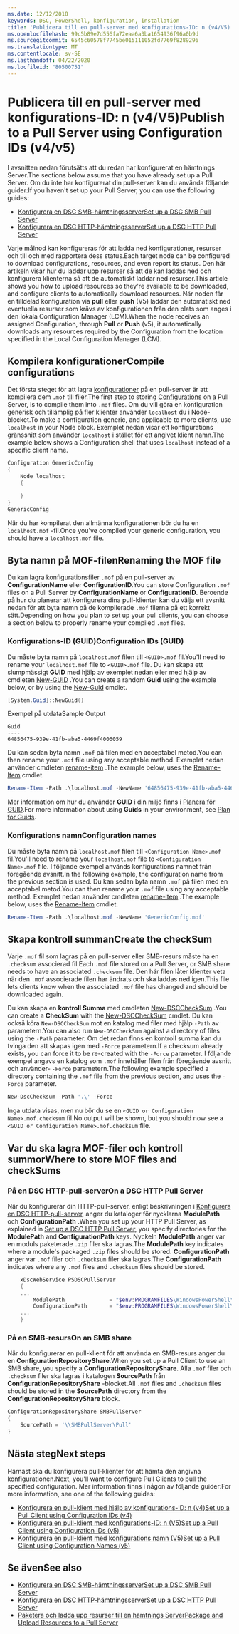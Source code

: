 ```yaml
---
ms.date: 12/12/2018
keywords: DSC, PowerShell, konfiguration, installation
title: 'Publicera till en pull-server med konfigurations-ID: n (v4/V5)'
ms.openlocfilehash: 99c5b89e7d556fa72eaa6a3ba1654936f96a0b9d
ms.sourcegitcommit: 6545c60578f7745be015111052fd7769f8289296
ms.translationtype: MT
ms.contentlocale: sv-SE
ms.lasthandoff: 04/22/2020
ms.locfileid: "80500751"
---
```

# <a name="publish-to-a-pull-server-using-configuration-ids-v4v5"></a><span data-ttu-id="f214e-103">Publicera till en pull-server med konfigurations-ID: n (v4/V5)</span><span class="sxs-lookup"><span data-stu-id="f214e-103">Publish to a Pull Server using Configuration IDs (v4/v5)</span></span>

<span data-ttu-id="f214e-104">I avsnitten nedan förutsätts att du redan har konfigurerat en hämtnings Server.</span><span class="sxs-lookup"><span data-stu-id="f214e-104">The sections below assume that you have already set up a Pull Server.</span></span> <span data-ttu-id="f214e-105">Om du inte har konfigurerat din pull-server kan du använda följande guider:</span><span class="sxs-lookup"><span data-stu-id="f214e-105">If you haven't set up your Pull Server, you can use the following guides:</span></span>

- [<span data-ttu-id="f214e-106">Konfigurera en DSC SMB-hämtningsserver</span><span class="sxs-lookup"><span data-stu-id="f214e-106">Set up a DSC SMB Pull Server</span></span>](pullServerSmb.md)
- [<span data-ttu-id="f214e-107">Konfigurera en DSC HTTP-hämtningsserver</span><span class="sxs-lookup"><span data-stu-id="f214e-107">Set up a DSC HTTP Pull Server</span></span>](pullServer.md)

<span data-ttu-id="f214e-108">Varje målnod kan konfigureras för att ladda ned konfigurationer, resurser och till och med rapportera dess status.</span><span class="sxs-lookup"><span data-stu-id="f214e-108">Each target node can be configured to download configurations, resources, and even report its status.</span></span> <span data-ttu-id="f214e-109">Den här artikeln visar hur du laddar upp resurser så att de kan laddas ned och konfigurera klienterna så att de automatiskt laddar ned resurser.</span><span class="sxs-lookup"><span data-stu-id="f214e-109">This article shows you how to upload resources so they're available to be downloaded, and configure clients to automatically download resources.</span></span> <span data-ttu-id="f214e-110">När noden får en tilldelad konfiguration via **pull** eller **push** (V5) laddar den automatiskt ned eventuella resurser som krävs av konfigurationen från den plats som anges i den lokala Configuration Manager (LCM).</span><span class="sxs-lookup"><span data-stu-id="f214e-110">When the node receives an assigned Configuration, through **Pull** or **Push** (v5), it automatically downloads any resources required by the Configuration from the location specified in the Local Configuration Manager (LCM).</span></span>

## <a name="compile-configurations"></a><span data-ttu-id="f214e-111">Kompilera konfigurationer</span><span class="sxs-lookup"><span data-stu-id="f214e-111">Compile configurations</span></span>

<span data-ttu-id="f214e-112">Det första steget för att lagra [konfigurationer](../configurations/configurations.md) på en pull-server är att kompilera dem `.mof` till filer.</span><span class="sxs-lookup"><span data-stu-id="f214e-112">The first step to storing [Configurations](../configurations/configurations.md) on a Pull Server, is to compile them into `.mof` files.</span></span> <span data-ttu-id="f214e-113">Om du vill göra en konfiguration generisk och tillämplig på fler klienter använder `localhost` du i Node-blocket.</span><span class="sxs-lookup"><span data-stu-id="f214e-113">To make a configuration generic, and applicable to more clients, use `localhost` in your Node block.</span></span> <span data-ttu-id="f214e-114">Exemplet nedan visar ett konfigurations gränssnitt som använder `localhost` i stället för ett angivet klient namn.</span><span class="sxs-lookup"><span data-stu-id="f214e-114">The example below shows a Configuration shell that uses `localhost` instead of a specific client name.</span></span>

```powershell
Configuration GenericConfig
{
    Node localhost
    {

    }
}
GenericConfig
```

<span data-ttu-id="f214e-115">När du har kompilerat den allmänna konfigurationen bör du ha en `localhost.mof` -fil.</span><span class="sxs-lookup"><span data-stu-id="f214e-115">Once you've compiled your generic configuration, you should have a `localhost.mof` file.</span></span>

## <a name="renaming-the-mof-file"></a><span data-ttu-id="f214e-116">Byta namn på MOF-filen</span><span class="sxs-lookup"><span data-stu-id="f214e-116">Renaming the MOF file</span></span>

<span data-ttu-id="f214e-117">Du kan lagra konfigurationsfiler `.mof` på en pull-server av **ConfigurationName** eller **ConfigurationID**.</span><span class="sxs-lookup"><span data-stu-id="f214e-117">You can store Configuration `.mof` files on a Pull Server by **ConfigurationName** or **ConfigurationID**.</span></span> <span data-ttu-id="f214e-118">Beroende på hur du planerar att konfigurera dina pull-klienter kan du välja ett avsnitt nedan för att byta namn på de kompilerade `.mof` filerna på ett korrekt sätt.</span><span class="sxs-lookup"><span data-stu-id="f214e-118">Depending on how you plan to set up your pull clients, you can choose a section below to properly rename your compiled `.mof` files.</span></span>

### <a name="configuration-ids-guid"></a><span data-ttu-id="f214e-119">Konfigurations-ID (GUID)</span><span class="sxs-lookup"><span data-stu-id="f214e-119">Configuration IDs (GUID)</span></span>

<span data-ttu-id="f214e-120">Du måste byta namn på `localhost.mof` filen till `<GUID>.mof` fil.</span><span class="sxs-lookup"><span data-stu-id="f214e-120">You'll need to rename your `localhost.mof` file to `<GUID>.mof` file.</span></span> <span data-ttu-id="f214e-121">Du kan skapa ett slumpmässigt **GUID** med hjälp av exemplet nedan eller med hjälp av cmdleten [New-GUID](/powershell/module/microsoft.powershell.utility/new-guid) .</span><span class="sxs-lookup"><span data-stu-id="f214e-121">You can create a random **Guid** using the example below, or by using the [New-Guid](/powershell/module/microsoft.powershell.utility/new-guid) cmdlet.</span></span>

```powershell
[System.Guid]::NewGuid()
```

<span data-ttu-id="f214e-122">Exempel på utdata</span><span class="sxs-lookup"><span data-stu-id="f214e-122">Sample Output</span></span>

```Output
Guid
----
64856475-939e-41fb-aba5-4469f4006059
```

<span data-ttu-id="f214e-123">Du kan sedan byta namn `.mof` på filen med en acceptabel metod.</span><span class="sxs-lookup"><span data-stu-id="f214e-123">You can then rename your `.mof` file using any acceptable method.</span></span> <span data-ttu-id="f214e-124">Exemplet nedan använder cmdleten [rename-item](/powershell/module/microsoft.powershell.management/rename-item) .</span><span class="sxs-lookup"><span data-stu-id="f214e-124">The example below, uses the [Rename-Item](/powershell/module/microsoft.powershell.management/rename-item) cmdlet.</span></span>

```powershell
Rename-Item -Path .\localhost.mof -NewName '64856475-939e-41fb-aba5-4469f4006059.mof'
```

<span data-ttu-id="f214e-125">Mer information om hur du använder **GUID** i din miljö finns i [Planera för GUID](secureServer.md#guids).</span><span class="sxs-lookup"><span data-stu-id="f214e-125">For more information about using **Guids** in your environment, see [Plan for Guids](secureServer.md#guids).</span></span>

### <a name="configuration-names"></a><span data-ttu-id="f214e-126">Konfigurations namn</span><span class="sxs-lookup"><span data-stu-id="f214e-126">Configuration names</span></span>

<span data-ttu-id="f214e-127">Du måste byta namn på `localhost.mof` filen till `<Configuration Name>.mof` fil.</span><span class="sxs-lookup"><span data-stu-id="f214e-127">You'll need to rename your `localhost.mof` file to `<Configuration Name>.mof` file.</span></span> <span data-ttu-id="f214e-128">I följande exempel används konfigurations namnet från föregående avsnitt.</span><span class="sxs-lookup"><span data-stu-id="f214e-128">In the following example, the configuration name from the previous section is used.</span></span> <span data-ttu-id="f214e-129">Du kan sedan byta namn `.mof` på filen med en acceptabel metod.</span><span class="sxs-lookup"><span data-stu-id="f214e-129">You can then rename your `.mof` file using any acceptable method.</span></span> <span data-ttu-id="f214e-130">Exemplet nedan använder cmdleten [rename-item](/powershell/module/microsoft.powershell.management/rename-item) .</span><span class="sxs-lookup"><span data-stu-id="f214e-130">The example below, uses the [Rename-Item](/powershell/module/microsoft.powershell.management/rename-item) cmdlet.</span></span>

```powershell
Rename-Item -Path .\localhost.mof -NewName 'GenericConfig.mof'
```

## <a name="create-the-checksum"></a><span data-ttu-id="f214e-131">Skapa kontroll summan</span><span class="sxs-lookup"><span data-stu-id="f214e-131">Create the checkSum</span></span>

<span data-ttu-id="f214e-132">Varje `.mof` fil som lagras på en pull-server eller SMB-resurs måste ha en `.checksum` associerad fil.</span><span class="sxs-lookup"><span data-stu-id="f214e-132">Each `.mof` file stored on a Pull Server, or SMB share needs to have an associated `.checksum` file.</span></span>
<span data-ttu-id="f214e-133">Den här filen låter klienter veta när den `.mof` associerade filen har ändrats och ska laddas ned igen.</span><span class="sxs-lookup"><span data-stu-id="f214e-133">This file lets clients know when the associated `.mof` file has changed and should be downloaded again.</span></span>

<span data-ttu-id="f214e-134">Du kan skapa en **kontroll Summa** med cmdleten [New-DSCCheckSum](/powershell/module/psdesiredstateconfiguration/new-dscchecksum) .</span><span class="sxs-lookup"><span data-stu-id="f214e-134">You can create a **CheckSum** with the [New-DSCCheckSum](/powershell/module/psdesiredstateconfiguration/new-dscchecksum) cmdlet.</span></span> <span data-ttu-id="f214e-135">Du kan också köra `New-DSCCheckSum` mot en katalog med filer med hjälp `-Path` av parametern.</span><span class="sxs-lookup"><span data-stu-id="f214e-135">You can also run `New-DSCCheckSum` against a directory of files using the `-Path` parameter.</span></span>
<span data-ttu-id="f214e-136">Om det redan finns en kontroll summa kan du tvinga den att skapas igen med `-Force` parametern.</span><span class="sxs-lookup"><span data-stu-id="f214e-136">If a checksum already exists, you can force it to be re-created with the `-Force` parameter.</span></span> <span data-ttu-id="f214e-137">I följande exempel angavs en katalog som `.mof` innehåller filen från föregående avsnitt och använder- `-Force` parametern.</span><span class="sxs-lookup"><span data-stu-id="f214e-137">The following example specified a directory containing the `.mof` file from the previous section, and uses the `-Force` parameter.</span></span>

```powershell
New-DscChecksum -Path '.\' -Force
```

<span data-ttu-id="f214e-138">Inga utdata visas, men nu bör du se en `<GUID or Configuration Name>.mof.checksum` fil.</span><span class="sxs-lookup"><span data-stu-id="f214e-138">No output will be shown, but you should now see a `<GUID or Configuration Name>.mof.checksum` file.</span></span>

## <a name="where-to-store-mof-files-and-checksums"></a><span data-ttu-id="f214e-139">Var du ska lagra MOF-filer och kontroll summor</span><span class="sxs-lookup"><span data-stu-id="f214e-139">Where to store MOF files and checkSums</span></span>

### <a name="on-a-dsc-http-pull-server"></a><span data-ttu-id="f214e-140">På en DSC HTTP-pull-server</span><span class="sxs-lookup"><span data-stu-id="f214e-140">On a DSC HTTP Pull Server</span></span>

<span data-ttu-id="f214e-141">När du konfigurerar din HTTP-pull-server, enligt beskrivningen i [Konfigurera en DSC HTTP-pull-server](pullServer.md), anger du kataloger för nycklarna **ModulePath** och **ConfigurationPath** .</span><span class="sxs-lookup"><span data-stu-id="f214e-141">When you set up your HTTP Pull Server, as explained in [Set up a DSC HTTP Pull Server](pullServer.md), you specify directories for the **ModulePath** and **ConfigurationPath** keys.</span></span> <span data-ttu-id="f214e-142">Nyckeln **ModulePath** anger var en moduls paketerade `.zip` filer ska lagras.</span><span class="sxs-lookup"><span data-stu-id="f214e-142">The **ModulePath** key indicates where a module's packaged `.zip` files should be stored.</span></span> <span data-ttu-id="f214e-143">**ConfigurationPath** anger var `.mof` filer och `.checksum` filer ska lagras.</span><span class="sxs-lookup"><span data-stu-id="f214e-143">The **ConfigurationPath** indicates where any `.mof` files and `.checksum` files should be stored.</span></span>

```powershell
    xDscWebService PSDSCPullServer
    {
    ...
        ModulePath              = "$env:PROGRAMFILES\WindowsPowerShell\DscService\Modules"
        ConfigurationPath       = "$env:PROGRAMFILES\WindowsPowerShell\DscService\Configuration"
    ...
    }

```

### <a name="on-an-smb-share"></a><span data-ttu-id="f214e-144">På en SMB-resurs</span><span class="sxs-lookup"><span data-stu-id="f214e-144">On an SMB share</span></span>

<span data-ttu-id="f214e-145">När du konfigurerar en pull-klient för att använda en SMB-resurs anger du en **ConfigurationRepositoryShare**.</span><span class="sxs-lookup"><span data-stu-id="f214e-145">When you set up a Pull Client to use an SMB share, you specify a **ConfigurationRepositoryShare**.</span></span>
<span data-ttu-id="f214e-146">Alla `.mof` filer och `.checksum` filer ska lagras i katalogen **SourcePath** från **ConfigurationRepositoryShare** -blocket.</span><span class="sxs-lookup"><span data-stu-id="f214e-146">All `.mof` files and `.checksum` files should be stored in the **SourcePath** directory from the **ConfigurationRepositoryShare** block.</span></span>

```powershell
ConfigurationRepositoryShare SMBPullServer
{
    SourcePath = '\\SMBPullServer\Pull'
}
```

## <a name="next-steps"></a><span data-ttu-id="f214e-147">Nästa steg</span><span class="sxs-lookup"><span data-stu-id="f214e-147">Next steps</span></span>

<span data-ttu-id="f214e-148">Härnäst ska du konfigurera pull-klienter för att hämta den angivna konfigurationen.</span><span class="sxs-lookup"><span data-stu-id="f214e-148">Next, you'll want to configure Pull Clients to pull the specified configuration.</span></span> <span data-ttu-id="f214e-149">Mer information finns i någon av följande guider:</span><span class="sxs-lookup"><span data-stu-id="f214e-149">For more information, see one of the following guides:</span></span>

- [<span data-ttu-id="f214e-150">Konfigurera en pull-klient med hjälp av konfigurations-ID: n (v4)</span><span class="sxs-lookup"><span data-stu-id="f214e-150">Set up a Pull Client using Configuration IDs (v4)</span></span>](pullClientConfigId4.md)
- [<span data-ttu-id="f214e-151">Konfigurera en pull-klient med konfigurations-ID: n (V5)</span><span class="sxs-lookup"><span data-stu-id="f214e-151">Set up a Pull Client using Configuration IDs (v5)</span></span>](pullClientConfigId.md)
- [<span data-ttu-id="f214e-152">Konfigurera en pull-klient med konfigurations namn (V5)</span><span class="sxs-lookup"><span data-stu-id="f214e-152">Set up a Pull Client using Configuration Names (v5)</span></span>](pullClientConfigNames.md)

## <a name="see-also"></a><span data-ttu-id="f214e-153">Se även</span><span class="sxs-lookup"><span data-stu-id="f214e-153">See also</span></span>

- [<span data-ttu-id="f214e-154">Konfigurera en DSC SMB-hämtningsserver</span><span class="sxs-lookup"><span data-stu-id="f214e-154">Set up a DSC SMB Pull Server</span></span>](pullServerSmb.md)
- [<span data-ttu-id="f214e-155">Konfigurera en DSC HTTP-hämtningsserver</span><span class="sxs-lookup"><span data-stu-id="f214e-155">Set up a DSC HTTP Pull Server</span></span>](pullServer.md)
- [<span data-ttu-id="f214e-156">Paketera och ladda upp resurser till en hämtnings Server</span><span class="sxs-lookup"><span data-stu-id="f214e-156">Package and Upload Resources to a Pull Server</span></span>](package-upload-resources.md)
